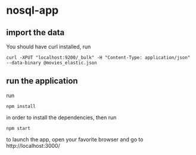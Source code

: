 # nosql-app

## import the data
You should have curl installed, run
```
curl -XPUT "localhost:9200/_bulk" -H "Content-Type: application/json" --data-binary @movies_elastic.json
```

## run the application

run
```
npm install
```
in order to install the dependencies, then run
```
npm start
```
to launch the app, open your favorite browser and go to http://localhost:3000/
